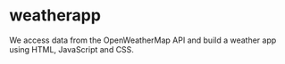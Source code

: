 # weatherapp

We access data from the OpenWeatherMap API and build a weather app using HTML, JavaScript and CSS.
